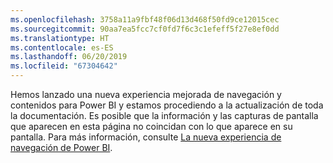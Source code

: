 ```yaml
---
ms.openlocfilehash: 3758a11a9fbf48f06d13d468f50fd9ce12015cec
ms.sourcegitcommit: 90aa7ea5fcc7cf0fd7f6c3c1efeff5f27e8ef0dd
ms.translationtype: HT
ms.contentlocale: es-ES
ms.lasthandoff: 06/20/2019
ms.locfileid: "67304642"
---
```

Hemos lanzado una nueva experiencia mejorada de navegación y contenidos para Power BI y estamos procediendo a la actualización de toda la documentación.
Es posible que la información y las capturas de pantalla que aparecen en esta página no coincidan con lo que aparece en su pantalla. Para más información, consulte [La nueva experiencia de navegación de Power BI](../consumer/end-user-experience.md).</font>
